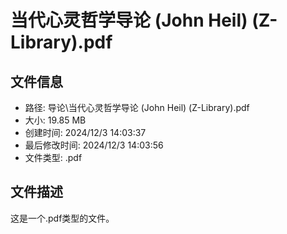 ﻿# 当代心灵哲学导论 (John Heil) (Z-Library).pdf

## 文件信息
- 路径: 导论\当代心灵哲学导论 (John Heil) (Z-Library).pdf
- 大小: 19.85 MB
- 创建时间: 2024/12/3 14:03:37
- 最后修改时间: 2024/12/3 14:03:56
- 文件类型: .pdf

## 文件描述
这是一个.pdf类型的文件。

